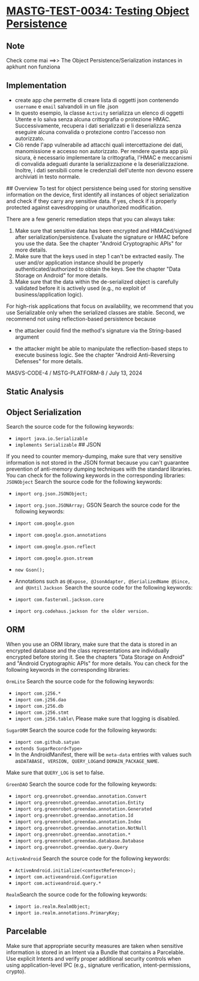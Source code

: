 # [MASTG-TEST-0034: Testing Object Persistence](https://mas.owasp.org/MASTG/tests/android/MASVS-CODE/MASTG-TEST-0034)

## Note

Check come mai ==>> The Object Persistence/Serialization instances in apkhunt non funziona


## Implementation

- create app che permette di creare lista di oggetti json contenendo `username` e `email` salvandoli in un file .json
- In questo esempio, la classe `Activity` serializza un elenco di oggetti Utente e lo salva senza alcuna crittografia o protezione HMAC. Successivamente, recupera i dati serializzati e li deserializza senza eseguire alcuna convalida o protezione contro l'accesso non autorizzato.
- Ciò rende l'app vulnerabile ad attacchi quali intercettazione dei dati, manomissione e accesso non autorizzato. Per rendere questa app più sicura, è necessario implementare la crittografia, l'HMAC e meccanismi di convalida adeguati durante la serializzazione e la deserializzazione. Inoltre, i dati sensibili come le credenziali dell'utente non devono essere archiviati in testo normale.

## Overview
To test for object persistence being used for storing sensitive information on the device, first identify all instances of object serialization and check if they carry any sensitive data. If yes, check if is properly protected against eavesdropping or unauthorized modification.

There are a few generic remediation steps that you can always take:

1. Make sure that sensitive data has been encrypted and HMACed/signed after serialization/persistence. Evaluate the signature or HMAC before you use the data. See the chapter "Android Cryptographic APIs" for more details.
2. Make sure that the keys used in step 1 can't be extracted easily. The user and/or application instance should be properly authenticated/authorized to obtain the keys. See the chapter "Data Storage on Android" for more details.
3. Make sure that the data within the de-serialized object is carefully validated before it is actively used (e.g., no exploit of business/application logic).

For high-risk applications that focus on availability, we recommend that you use Serializable only when the serialized classes are stable. Second, we recommend not using reflection-based persistence because

- the attacker could find the method's signature via the String-based argument

- the attacker might be able to manipulate the reflection-based steps to execute business logic.
See the chapter "Android Anti-Reversing Defenses" for more details.

MASVS-CODE-4 / MSTG-PLATFORM-8 / July 13, 2024
## Static Analysis
## Object Serialization
Search the source code for the following keywords:

- `import java.io.Serializable`
- `implements Serializable`
## JSON

If you need to counter memory-dumping, make sure that very sensitive information is not stored in the JSON format because you can't guarantee prevention of anti-memory dumping techniques with the standard libraries. You can check for the following keywords in the corresponding libraries:
`JSONObject` Search the source code for the following keywords:
- `import org.json.JSONObject;`
- `import org.json.JSONArray;`
GSON Search the source code for the following keywords:

- `import com.google.gson`
- `import com.google.gson.annotations`
- `import com.google.gson.reflect`
- `import com.google.gson.stream`
- `new Gson();`
- Annotations such as `@Expose, @JsonAdapter, @SerializedName @Since, and @Until`
`Jackson `Search the source code for the following keywords:

- `import com.fasterxml.jackson.core`
- `import org.codehaus.jackson for the older version.`
## ORM
When you use an ORM library, make sure that the data is stored in an encrypted database and the class representations are individually encrypted before storing it. See the chapters "Data Storage on Android" and "Android Cryptographic APIs" for more details. You can check for the following keywords in the corresponding libraries:

`OrmLite` Search the source code for the following keywords:

- `import com.j256.*`
- `import com.j256.dao`
- `import com.j256.db`
- `import com.j256.stmt`
- `import com.j256.table\`
Please make sure that logging is disabled.

`SugarORM` Search the source code for the following keywords:

- `import com.github.satyan`
- `extends SugarRecord<Type>`
- In the AndroidManifest, there will be `meta-data` entries with values such as` DATABASE, VERSION, QUERY_LOG `and `DOMAIN_PACKAGE_NAME`.

Make sure that `QUERY_LOG` is set to false.

`GreenDAO` Search the source code for the following keywords:

- `import org.greenrobot.greendao.annotation.Convert`
- `import org.greenrobot.greendao.annotation.Entity`
- `import org.greenrobot.greendao.annotation.Generated`
- `import org.greenrobot.greendao.annotation.Id`
- `import org.greenrobot.greendao.annotation.Index`
- `import org.greenrobot.greendao.annotation.NotNull`
- `import org.greenrobot.greendao.annotation.*`
- `import org.greenrobot.greendao.database.Database`
- `import org.greenrobot.greendao.query.Query`

`ActiveAndroid` Search the source code for the following keywords:

- `ActiveAndroid.initialize(<contextReference>);`
- `import com.activeandroid.Configuration`
- `import com.activeandroid.query.*`

`Realm`Search the source code for the following keywords:

- `import io.realm.RealmObject;`
- `import io.realm.annotations.PrimaryKey;`
## Parcelable
Make sure that appropriate security measures are taken when sensitive information is stored in an Intent via a Bundle that contains a Parcelable. Use explicit Intents and verify proper additional security controls when using application-level IPC (e.g., signature verification, intent-permissions, crypto).